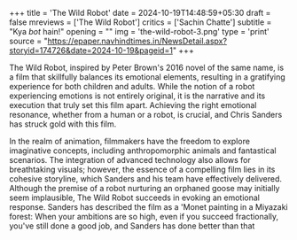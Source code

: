 +++
title = 'The Wild Robot'
date = 2024-10-19T14:48:59+05:30
draft = false
mreviews = ['The Wild Robot']
critics = ['Sachin Chatte']
subtitle = "Kya <em>bot</em> hain!"
opening = ""
img = 'the-wild-robot-3.png'
type = 'print'
source = "https://epaper.navhindtimes.in/NewsDetail.aspx?storyid=174726&date=2024-10-19&pageid=1"
+++

The Wild Robot, inspired by Peter Brown's 2016 novel of the same
name, is a film that skillfully balances its emotional elements, resulting in a gratifying experience for both children and adults. While the notion of a robot experiencing emotions is not entirely original, it is the narrative and its execution that truly set this film apart. Achieving the right emotional resonance, whether from a human or a robot, is crucial, and Chris Sanders has struck gold with this film.

In the realm of animation, filmmakers have the freedom to explore imaginative concepts, including anthropomorphic animals and fantastical scenarios. The integration of advanced technology also allows for breathtaking visuals; however, the essence of a compelling film lies in its cohesive storyline, which Sanders and his team have effectively delivered. Although the premise of a robot nurturing an orphaned goose may initially seem implausible, The Wild Robot succeeds in evoking an emotional response.
Sanders has described the film as a 'Monet painting in a Miyazaki forest: When your ambitions are so high, even if you succeed fractionally, you've still done a good job, and Sanders has done better than that
